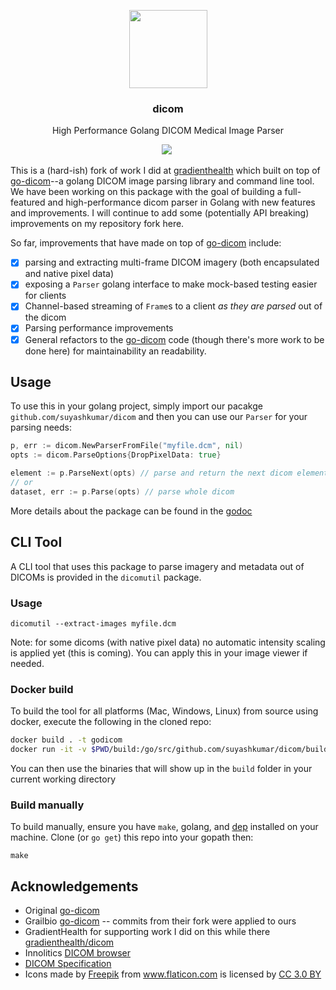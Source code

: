 <p align="center">
  <img src="https://suyashkumar.com/assets/img/magnetic-resonance.png" width="125px"/>
  <h3 align="center">dicom</h3>
  <p align="center">High Performance Golang DICOM Medical Image Parser<p>
  <p align="center"> <a href="https://travis-ci.org/suyashkumar/dicom"><img src="https://travis-ci.org/suyashkumar/dicom.svg?branch=master" /></a> <a href="https://godoc.org/github.com/suyashkumar/dicom"><img src="https://godoc.org/github.com/suyashkumar/dicom?status.svg" alt=""></a> 
  </p>
</p>

This is a (hard-ish) fork of work I did at [gradienthealth](https://github.com/gradienthealth/dicom) which built on top of [go-dicom](https://github.com/gillesdemey/go-dicom)--a golang DICOM image parsing library and command line tool. We have been working on this package with the goal of building a full-featured and high-performance dicom parser in Golang with new features and improvements. I will continue to add some (potentially API breaking) improvements on my repository fork here.

So far, improvements that have made on top of [go-dicom](https://github.com/gillesdemey/go-dicom) include: 
- [x] parsing and extracting multi-frame DICOM imagery (both encapsulated and native pixel data)
- [x] exposing a `Parser` golang interface to make mock-based testing easier for clients
- [x] Channel-based streaming of `Frame`s to a client _as they are parsed_ out of the dicom
- [x] Parsing performance improvements 
- [x] General refactors to the [go-dicom](https://github.com/gillesdemey/go-dicom) code (though there's more work to be done here) for maintainability an readability. 

## Usage
To use this in your golang project, simply import our pacakge `github.com/suyashkumar/dicom` and then you can use our `Parser` for your parsing needs:
```go 
p, err := dicom.NewParserFromFile("myfile.dcm", nil)
opts := dicom.ParseOptions{DropPixelData: true}

element := p.ParseNext(opts) // parse and return the next dicom element
// or
dataset, err := p.Parse(opts) // parse whole dicom
```
More details about the package can be found in the [godoc](https://godoc.org/github.com/suyashkumar/dicom)

## CLI Tool
A CLI tool that uses this package to parse imagery and metadata out of DICOMs is provided in the `dicomutil` package. 
### Usage
```
dicomutil --extract-images myfile.dcm
```
Note: for some dicoms (with native pixel data) no automatic intensity scaling is applied yet (this is coming). You can apply this in your image viewer if needed. 
### Docker build
To build the tool for all platforms (Mac, Windows, Linux) from source using docker, execute the following in the cloned repo:
```bash
docker build . -t godicom
docker run -it -v $PWD/build:/go/src/github.com/suyashkumar/dicom/build godicom make release
```
You can then use the binaries that will show up in the `build` folder in your current working directory
### Build manually
To build manually, ensure you have `make`, golang, and [dep](https://github.com/golang/dep) installed on your machine. Clone (or `go get`) this repo into your gopath then:
```
make
```

## Acknowledgements

* Original [go-dicom](https://github.com/gillesdemey/go-dicom)
* Grailbio [go-dicom](https://github.com/grailbio/go-dicom) -- commits from their fork were applied to ours
* GradientHealth for supporting work I did on this while there [gradienthealth/dicom](https://github.com/gradienthealth/dicom)
* Innolitics [DICOM browser](https://dicom.innolitics.com/ciods)
* [DICOM Specification](http://dicom.nema.org/medical/dicom/current/output/pdf/part05.pdf)
* <div>Icons made by <a href="https://www.freepik.com/?__hstc=57440181.48e262e7f01bcb2b41259e2e5a8103b3.1557697512782.1557697512782.1557697512782.1&__hssc=57440181.4.1557697512783&__hsfp=2768524783" title="Freepik">Freepik</a> from <a href="https://www.flaticon.com/" 			    title="Flaticon">www.flaticon.com</a> is licensed by <a href="http://creativecommons.org/licenses/by/3.0/" 			    title="Creative Commons BY 3.0" target="_blank">CC 3.0 BY</a></div>
